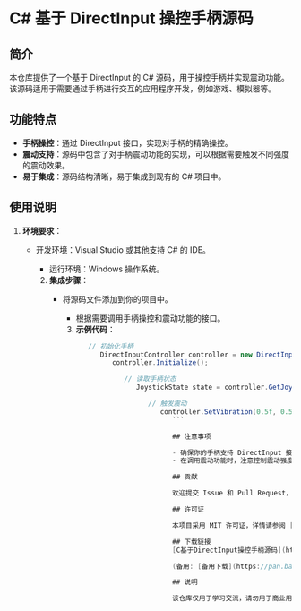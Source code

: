 # C# 基于 DirectInput 操控手柄源码

## 简介

本仓库提供了一个基于 DirectInput 的 C# 源码，用于操控手柄并实现震动功能。该源码适用于需要通过手柄进行交互的应用程序开发，例如游戏、模拟器等。

## 功能特点

- **手柄操控**：通过 DirectInput 接口，实现对手柄的精确操控。
- **震动支持**：源码中包含了对手柄震动功能的实现，可以根据需要触发不同强度的震动效果。
- **易于集成**：源码结构清晰，易于集成到现有的 C# 项目中。

## 使用说明

1. **环境要求**：
   - 开发环境：Visual Studio 或其他支持 C# 的 IDE。
      - 运行环境：Windows 操作系统。

      2. **集成步骤**：
         - 将源码文件添加到你的项目中。
            - 根据需要调用手柄操控和震动功能的接口。

            3. **示例代码**：
               ```csharp
                  // 初始化手柄
                     DirectInputController controller = new DirectInputController();
                        controller.Initialize();

                           // 读取手柄状态
                              JoystickState state = controller.GetJoystickState();

                                 // 触发震动
                                    controller.SetVibration(0.5f, 0.5f);
                                       ```

                                       ## 注意事项

                                       - 确保你的手柄支持 DirectInput 接口。
                                       - 在调用震动功能时，注意控制震动强度和持续时间，避免对用户造成不适。

                                       ## 贡献

                                       欢迎提交 Issue 和 Pull Request，帮助改进和完善该源码。

                                       ## 许可证

                                       本项目采用 MIT 许可证，详情请参阅 [LICENSE](LICENSE) 文件。

                                       ## 下载链接
                                       [C基于DirectInput操控手柄源码](https://pan.quark.cn/s/e1251d72c2c9) 

                                       (备用: [备用下载](https://pan.baidu.com/s/1oGjFexJg0OdHihrQYM2tyw?pwd=1234))

                                       ## 说明

                                       该仓库仅用于学习交流，请勿用于商业用途。
